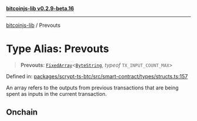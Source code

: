 [**bitcoinjs-lib v0.2.9-beta.16**](../README.md)

***

[bitcoinjs-lib](../README.md) / Prevouts

# Type Alias: Prevouts

> **Prevouts**: [`FixedArray`](FixedArray.md)\<[`ByteString`](ByteString.md), *typeof* `TX_INPUT_COUNT_MAX`\>

Defined in: [packages/scrypt-ts-btc/src/smart-contract/types/structs.ts:157](https://github.com/sCrypt-Inc/scrypt-btc-mono/blob/7d2760b2d3565565fcb011792878d3764e0701be/packages/scrypt-ts-btc/src/smart-contract/types/structs.ts#L157)

An array refers to the outputs from previous transactions that are being spent as inputs in the current transaction.

## Onchain
